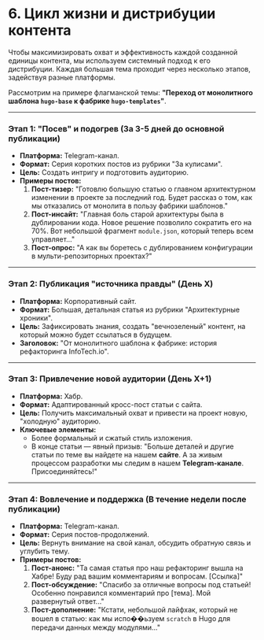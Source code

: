# 6. Цикл жизни и дистрибуции контента

Чтобы максимизировать охват и эффективность каждой созданной единицы контента, мы используем системный подход к его дистрибуции. Каждая большая тема проходит через несколько этапов, задействуя разные платформы.

Рассмотрим на примере флагманской темы: **"Переход от монолитного шаблона `hugo-base` к фабрике `hugo-templates`"**.

---

### Этап 1: "Посев" и подогрев (За 3-5 дней до основной публикации)

*   **Платформа:** Telegram-канал.
*   **Формат:** Серия коротких постов из рубрики "За кулисами".
*   **Цель:** Создать интригу и подготовить аудиторию.
*   **Примеры постов:**
    1.  **Пост-тизер:** "Готовлю большую статью о главном архитектурном изменении в проекте за последний год. Будет рассказ о том, как мы отказались от монолита в пользу фабрики шаблонов."
    2.  **Пост-инсайт:** "Главная боль старой архитектуры была в дублировании кода. Новое решение позволило сократить его на 70%. Вот небольшой фрагмент `module.json`, который теперь всем управляет..."
    3.  **Пост-опрос:** "А как вы боретесь с дублированием конфигурации в мульти-репозиторных проектах?"

---

### Этап 2: Публикация "источника правды" (День X)

*   **Платформа:** Корпоративный сайт.
*   **Формат:** Большая, детальная статья из рубрики "Архитектурные хроники".
*   **Цель:** Зафиксировать знания, создать "вечнозеленый" контент, на который можно будет ссылаться в будущем.
*   **Заголовок:** "От монолитного шаблона к фабрике: история рефакторинга InfoTech.io".

---

### Этап 3: Привлечение новой аудитории (День X+1)

*   **Платформа:** Хабр.
*   **Формат:** Адаптированный кросс-пост статьи с сайта.
*   **Цель:** Получить максимальный охват и привести на проект новую, "холодную" аудиторию.
*   **Ключевые элементы:**
    *   Более формальный и сжатый стиль изложения.
    *   В конце статьи — явный призыв: "Больше деталей и другие статьи по теме вы найдете на нашем **сайте**. А за живым процессом разработки мы следим в нашем **Telegram-канале**. Присоединяйтесь!"

---

### Этап 4: Вовлечение и поддержка (В течение недели после публикации)

*   **Платформа:** Telegram-канал.
*   **Формат:** Серия постов-продолжений.
*   **Цель:** Вернуть внимание на свой канал, обсудить обратную связь и углубить тему.
*   **Примеры постов:**
    1.  **Пост-анонс:** "Та самая статья про наш рефакторинг вышла на Хабре! Буду рад вашим комментариям и вопросам. [Ссылка]"
    2.  **Пост-обсуждение:** "Спасибо за отличные вопросы под статьей! Особенно понравился комментарий про [тема]. Мой развернутый ответ..."
    3.  **Пост-дополнение:** "Кстати, небольшой лайфхак, который не вошел в статью: как мы испо��ьзуем `scratch` в Hugo для передачи данных между модулями..."
